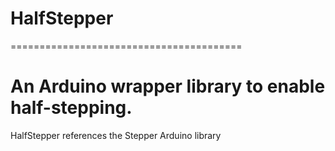 # HalfStepper

========================================

An Arduino wrapper library to enable half-stepping.
========================================

HalfStepper references the Stepper Arduino library